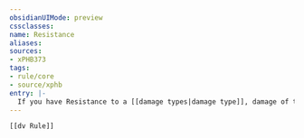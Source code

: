 ```yaml
---
obsidianUIMode: preview
cssclasses:
name: Resistance
aliases:
sources:
- xPHB373
tags:
- rule/core
- source/xphb
entry: |-
  If you have Resistance to a [[damage types|damage type]], damage of that type is halved against you (round down). Resistance is applied only once to an instance of damage.
---
```


```meta-bind-embed
[[dv Rule]]
```